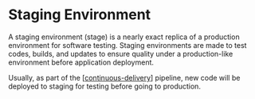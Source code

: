 # Staging Environment

A staging environment (stage) is a nearly exact replica of a production environment for software testing. Staging environments are made to test codes, builds, and updates to ensure quality under a production-like environment before application deployment.

Usually, as part of the [[continuous-delivery]] pipeline, new code will be deployed to staging for testing before going to production.

[//begin]: # "Autogenerated link references for markdown compatibility"
[continuous-delivery]: continuous-delivery "Continuous Delivery"
[//end]: # "Autogenerated link references"
